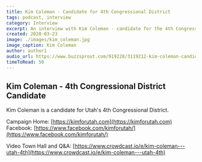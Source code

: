 ```yaml
---
title: Kim Coleman - Candidate for 4th Congressional District
tags: podcast, interview
category: Interview
excerpt: An interview with Kim Coleman - candidate for the 4th Congressional District
created: 2020-03-23
image: ./images/kim_coleman.jpg
image_caption: Kim Coleman
author: author1
audio_url: https://www.buzzsprout.com/919228/3119212-kim-coleman-candidate-for-congress-utah-4th-congressional-district.mp3?blob_id=11032480&download=true
timeToRead: 50
---
```


## Kim Coleman - 4th Congressional District Candidate

Kim Coleman is a candidate for Utah's 4th Congressional District.

Campaign Home: [https://kimforutah.com](https://kimforutah.com)
Facebook: [https://www.facebook.com/kimforutah/](https://www.facebook.com/kimforutah/)

Video Town Hall and Q&A: [https://www.crowdcast.io/e/kim-coleman---utah-4th](https://www.crowdcast.io/e/kim-coleman---utah-4th)